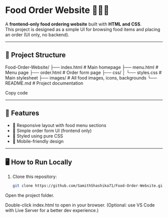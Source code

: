 # Food Order Website 🍕🍔🥤

A **frontend-only food ordering website** built with **HTML and CSS**.  
This project is designed as a simple UI for browsing food items and placing an order (UI only, no backend).

---

## 📂 Project Structure

Food-Order-Website/
├── index.html # Main homepage
├── menu.html # Menu page
├── order.html # Order form page
├── css/
│ └── styles.css # Main stylesheet
├── images/ # All food images, icons, backgrounds
└── README.md # Project documentation

Copy code

---

## 🚀 Features
- 🍴 Responsive layout with food menu sections  
- 🛒 Simple order form UI (frontend only)  
- 🎨 Styled using pure CSS  
- 📱 Mobile-friendly design  

---

## 🖥️ How to Run Locally
1. Clone this repository:
   ```bash
   git clone https://github.com/SamithShashika71/Food-Order-Website.git
Open the project folder.

Double-click index.html to open in your browser.
(Optional: use VS Code with Live Server for a better dev experience.)





